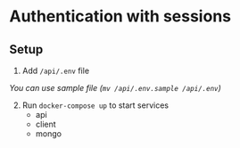# Authentication with sessions

## Setup

1. Add `/api/.env` file

<i>You can use sample file (`mv /api/.env.sample /api/.env`)</i>

2. Run `docker-compose up` to start services
   - api
   - client
   - mongo
